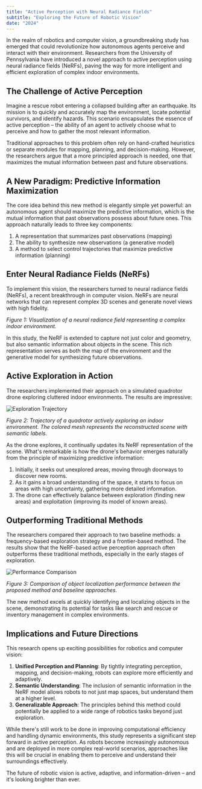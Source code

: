 ```yaml
---
title: "Active Perception with Neural Radiance Fields"
subtitle: "Exploring the Future of Robotic Vision"
date: "2024"
---
```


<!-- # Exploring the Future of Robotic Vision: Active Perception with Neural Radiance Fields -->

In the realm of robotics and computer vision, a groundbreaking study has emerged that could revolutionize how autonomous agents perceive and interact with their environment. Researchers from the University of Pennsylvania have introduced a novel approach to active perception using neural radiance fields (NeRFs), paving the way for more intelligent and efficient exploration of complex indoor environments.

## The Challenge of Active Perception

Imagine a rescue robot entering a collapsed building after an earthquake. Its mission is to quickly and accurately map the environment, locate potential survivors, and identify hazards. This scenario encapsulates the essence of active perception – the ability of an agent to actively choose what to perceive and how to gather the most relevant information.

Traditional approaches to this problem often rely on hand-crafted heuristics or separate modules for mapping, planning, and decision-making. However, the researchers argue that a more principled approach is needed, one that maximizes the mutual information between past and future observations.

## A New Paradigm: Predictive Information Maximization

The core idea behind this new method is elegantly simple yet powerful: an autonomous agent should maximize the predictive information, which is the mutual information that past observations possess about future ones. This approach naturally leads to three key components:

1. A representation that summarizes past observations (mapping)
2. The ability to synthesize new observations (a generative model)
3. A method to select control trajectories that maximize predictive information (planning)

## Enter Neural Radiance Fields (NeRFs)

To implement this vision, the researchers turned to neural radiance fields (NeRFs), a recent breakthrough in computer vision. NeRFs are neural networks that can represent complex 3D scenes and generate novel views with high fidelity.

<!-- ![NeRF Visualization](/images/projectpost-2/image.png) -->

*Figure 1: Visualization of a neural radiance field representing a complex indoor environment.*

In this study, the NeRF is extended to capture not just color and geometry, but also semantic information about objects in the scene. This rich representation serves as both the map of the environment and the generative model for synthesizing future observations.

## Active Exploration in Action

The researchers implemented their approach on a simulated quadrotor drone exploring cluttered indoor environments. The results are impressive:

![Exploration Trajectory](https://example.com/exploration_trajectory.jpg)

*Figure 2: Trajectory of a quadrotor actively exploring an indoor environment. The colored mesh represents the reconstructed scene with semantic labels.*

As the drone explores, it continually updates its NeRF representation of the scene. What's remarkable is how the drone's behavior emerges naturally from the principle of maximizing predictive information:

1. Initially, it seeks out unexplored areas, moving through doorways to discover new rooms.
2. As it gains a broad understanding of the space, it starts to focus on areas with high uncertainty, gathering more detailed information.
3. The drone can effectively balance between exploration (finding new areas) and exploitation (improving its model of known areas).

## Outperforming Traditional Methods

The researchers compared their approach to two baseline methods: a frequency-based exploration strategy and a frontier-based method. The results show that the NeRF-based active perception approach often outperforms these traditional methods, especially in the early stages of exploration.

![Performance Comparison](https://example.com/performance_comparison.jpg)

*Figure 3: Comparison of object localization performance between the proposed method and baseline approaches.*

The new method excels at quickly identifying and localizing objects in the scene, demonstrating its potential for tasks like search and rescue or inventory management in complex environments.

## Implications and Future Directions

This research opens up exciting possibilities for robotics and computer vision:

1. **Unified Perception and Planning**: By tightly integrating perception, mapping, and decision-making, robots can explore more efficiently and adaptively.
2. **Semantic Understanding**: The inclusion of semantic information in the NeRF model allows robots to not just map spaces, but understand them at a higher level.
3. **Generalizable Approach**: The principles behind this method could potentially be applied to a wide range of robotics tasks beyond just exploration.

While there's still work to be done in improving computational efficiency and handling dynamic environments, this study represents a significant step forward in active perception. As robots become increasingly autonomous and are deployed in more complex real-world scenarios, approaches like this will be crucial in enabling them to perceive and understand their surroundings effectively.

The future of robotic vision is active, adaptive, and information-driven – and it's looking brighter than ever.

